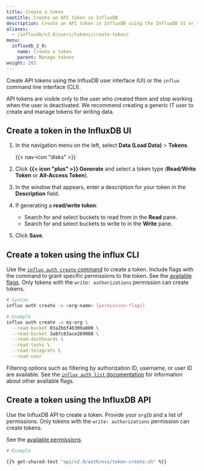 ```yaml
---
title: Create a token
seotitle: Create an API token in InfluxDB
description: Create an API token in InfluxDB using the InfluxDB UI or the `influx` CLI.
aliases:
  - /influxdb/v2.0/users/tokens/create-token/
menu:
  influxdb_2_0:
    name: Create a token
    parent: Manage tokens
weight: 201
---
```


Create API tokens using the InfluxDB user interface (UI) or the `influx`
command line interface (CLI).

API tokens are visible only to the user who created them and stop working when the user is deactivated. We recommend creating a generic IT user to create and manage tokens for writing data.

## Create a token in the InfluxDB UI

1. In the navigation menu on the left, select **Data (Load Data)** > **Tokens**.

    {{< nav-icon "disks" >}}

2. Click **{{< icon "plus" >}} Generate** and select a token type
   (**Read/Write Token** or **All-Access Token**).
3. In the window that appears, enter a description for your token in the **Description** field.
4. If generating a **read/write token**:
    - Search for and select buckets to read from in the **Read** pane.
    - Search for and select buckets to write to in the **Write** pane.
5. Click **Save**.

## Create a token using the influx CLI

Use the [`influx auth create` command](/influxdb/v2.0/reference/cli/influx/auth/create) to create a token.
Include flags with the command to grant specific permissions to the token.
See the [available flags](/influxdb/v2.0/reference/cli/influx/auth/create#flags).
Only tokens with the `write: authorizations` permission can create tokens.

```sh
# Syntax
influx auth create -o <org-name> [permission-flags]

# Example
influx auth create -o my-org \
  --read-bucket 03a2bbf46309a000 \
  --read-bucket 3a87c03ace269000 \
  --read-dashboards \
  --read-tasks \
  --read-telegrafs \
  --read-user
```

Filtering options such as filtering by authorization ID, username, or user ID are available.
See the [`influx auth list` documentation](/influxdb/v2.0/reference/cli/influx/auth/list)
for information about other available flags.

## Create a token using the InfluxDB API

Use the InfluxDB API to create a token.
Provide your `orgID` and a list of permissions.
Only tokens with the `write: authorizations` permission can create tokens.

See the [available permissions](/influxdb/v2.0/api/#operation/PostAuthorizations).

```sh
# Example

{{% get-shared-text "api/v2.0/auth/oss/token-create.sh" %}}
```
